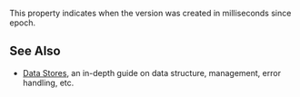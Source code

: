 This property indicates when the version was created in milliseconds since epoch.

See Also
--------

*   [Data Stores](https://developer.roblox.com/en-us/articles/Data-store), an in-depth guide on data structure, management, error handling, etc.